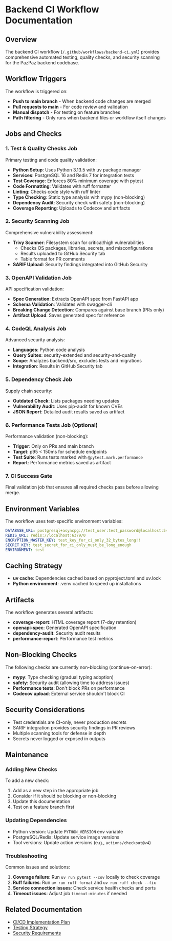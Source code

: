 # Backend CI Workflow Documentation

## Overview

The backend CI workflow (`/.github/workflows/backend-ci.yml`) provides comprehensive automated testing, quality checks, and security scanning for the PazPaz backend codebase.

## Workflow Triggers

The workflow is triggered on:
- **Push to main branch** - When backend code changes are merged
- **Pull requests to main** - For code review and validation
- **Manual dispatch** - For testing on feature branches
- **Path filtering** - Only runs when backend files or workflow itself changes

## Jobs and Checks

### 1. Test & Quality Checks Job

Primary testing and code quality validation:

- **Python Setup**: Uses Python 3.13.5 with uv package manager
- **Services**: PostgreSQL 16 and Redis 7 for integration tests
- **Test Coverage**: Enforces 80% minimum coverage with pytest
- **Code Formatting**: Validates with ruff formatter
- **Linting**: Checks code style with ruff linter
- **Type Checking**: Static type analysis with mypy (non-blocking)
- **Dependency Audit**: Security check with safety (non-blocking)
- **Coverage Reporting**: Uploads to Codecov and artifacts

### 2. Security Scanning Job

Comprehensive vulnerability assessment:

- **Trivy Scanner**: Filesystem scan for critical/high vulnerabilities
  - Checks OS packages, libraries, secrets, and misconfigurations
  - Results uploaded to GitHub Security tab
  - Table format for PR comments
- **SARIF Upload**: Security findings integrated into GitHub Security

### 3. OpenAPI Validation Job

API specification validation:

- **Spec Generation**: Extracts OpenAPI spec from FastAPI app
- **Schema Validation**: Validates with swagger-cli
- **Breaking Change Detection**: Compares against base branch (PRs only)
- **Artifact Upload**: Saves generated spec for reference

### 4. CodeQL Analysis Job

Advanced security analysis:

- **Languages**: Python code analysis
- **Query Suites**: security-extended and security-and-quality
- **Scope**: Analyzes backend/src, excludes tests and migrations
- **Integration**: Results in GitHub Security tab

### 5. Dependency Check Job

Supply chain security:

- **Outdated Check**: Lists packages needing updates
- **Vulnerability Audit**: Uses pip-audit for known CVEs
- **JSON Report**: Detailed audit results saved as artifact

### 6. Performance Tests Job (Optional)

Performance validation (non-blocking):

- **Trigger**: Only on PRs and main branch
- **Target**: p95 < 150ms for schedule endpoints
- **Test Suite**: Runs tests marked with `@pytest.mark.performance`
- **Report**: Performance metrics saved as artifact

### 7. CI Success Gate

Final validation job that ensures all required checks pass before allowing merge.

## Environment Variables

The workflow uses test-specific environment variables:

```yaml
DATABASE_URL: postgresql+asyncpg://test_user:test_password@localhost:5432/pazpaz_test
REDIS_URL: redis://localhost:6379/0
ENCRYPTION_MASTER_KEY: test_key_for_ci_only_32_bytes_long!!
SECRET_KEY: test_secret_for_ci_only_must_be_long_enough
ENVIRONMENT: test
```

## Caching Strategy

- **uv cache**: Dependencies cached based on pyproject.toml and uv.lock
- **Python environment**: .venv cached to speed up installations

## Artifacts

The workflow generates several artifacts:

- **coverage-report**: HTML coverage report (7-day retention)
- **openapi-spec**: Generated OpenAPI specification
- **dependency-audit**: Security audit results
- **performance-report**: Performance test metrics

## Non-Blocking Checks

The following checks are currently non-blocking (continue-on-error):

- **mypy**: Type checking (gradual typing adoption)
- **safety**: Security audit (allowing time to address issues)
- **Performance tests**: Don't block PRs on performance
- **Codecov upload**: External service shouldn't block CI

## Security Considerations

- Test credentials are CI-only, never production secrets
- SARIF integration provides security findings in PR reviews
- Multiple scanning tools for defense in depth
- Secrets never logged or exposed in outputs

## Maintenance

### Adding New Checks

To add a new check:
1. Add as a new step in the appropriate job
2. Consider if it should be blocking or non-blocking
3. Update this documentation
4. Test on a feature branch first

### Updating Dependencies

- Python version: Update `PYTHON_VERSION` env variable
- PostgreSQL/Redis: Update service image versions
- Tool versions: Update action versions (e.g., `actions/checkout@v4`)

### Troubleshooting

Common issues and solutions:

1. **Coverage failure**: Run `uv run pytest --cov` locally to check coverage
2. **Ruff failures**: Run `uv run ruff format` and `uv run ruff check --fix`
3. **Service connection issues**: Check service health checks and ports
4. **Timeout issues**: Adjust job `timeout-minutes` if needed

## Related Documentation

- [CI/CD Implementation Plan](/docs/deployment/CI_CD_IMPLEMENTATION_PLAN.md)
- [Testing Strategy](/docs/testing/backend/README.md)
- [Security Requirements](/docs/security/README.md)